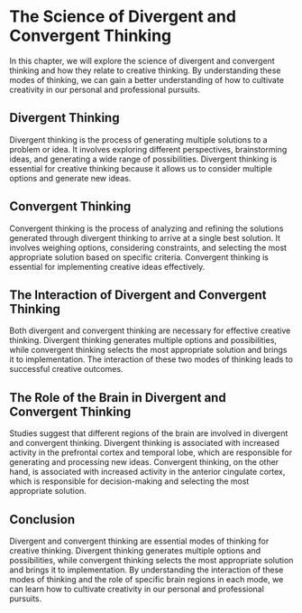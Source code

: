 The Science of Divergent and Convergent Thinking
===========================================================================================

In this chapter, we will explore the science of divergent and convergent thinking and how they relate to creative thinking. By understanding these modes of thinking, we can gain a better understanding of how to cultivate creativity in our personal and professional pursuits.

Divergent Thinking
------------------

Divergent thinking is the process of generating multiple solutions to a problem or idea. It involves exploring different perspectives, brainstorming ideas, and generating a wide range of possibilities. Divergent thinking is essential for creative thinking because it allows us to consider multiple options and generate new ideas.

Convergent Thinking
-------------------

Convergent thinking is the process of analyzing and refining the solutions generated through divergent thinking to arrive at a single best solution. It involves weighing options, considering constraints, and selecting the most appropriate solution based on specific criteria. Convergent thinking is essential for implementing creative ideas effectively.

The Interaction of Divergent and Convergent Thinking
----------------------------------------------------

Both divergent and convergent thinking are necessary for effective creative thinking. Divergent thinking generates multiple options and possibilities, while convergent thinking selects the most appropriate solution and brings it to implementation. The interaction of these two modes of thinking leads to successful creative outcomes.

The Role of the Brain in Divergent and Convergent Thinking
----------------------------------------------------------

Studies suggest that different regions of the brain are involved in divergent and convergent thinking. Divergent thinking is associated with increased activity in the prefrontal cortex and temporal lobe, which are responsible for generating and processing new ideas. Convergent thinking, on the other hand, is associated with increased activity in the anterior cingulate cortex, which is responsible for decision-making and selecting the most appropriate solution.

Conclusion
----------

Divergent and convergent thinking are essential modes of thinking for creative thinking. Divergent thinking generates multiple options and possibilities, while convergent thinking selects the most appropriate solution and brings it to implementation. By understanding the interaction of these modes of thinking and the role of specific brain regions in each mode, we can learn how to cultivate creativity in our personal and professional pursuits.



